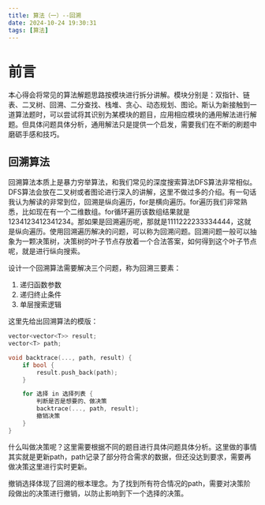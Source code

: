 ```yaml
---
title: 算法（一）--回溯
date: 2024-10-24 19:30:31
tags: [算法]
---
```


# 前言

本心得会将常见的算法解题思路按模块进行拆分讲解。模块分别是：双指针、链表、二叉树、回溯、二分查找、栈堆、贪心、动态规划、图论。斯认为新接触到一道算法题时，可以尝试将其识别为某模块的题目，应用相应模块的通用解法进行解题。但具体问题具体分析，通用解法只是提供一个启发，需要我们在不断的刷题中磨砺手感和技巧。

## 回溯算法

回溯算法本质上是暴力穷举算法，和我们常见的深度搜索算法DFS算法非常相似。DFS算法会放在二叉树或者图论进行深入的讲解，这里不做过多的介绍。有一句话我认为解读的非常到位，回溯是纵向遍历，for是横向遍历。for遍历我们非常熟悉，比如现在有一个二维数组。for循环遍历该数组结果就是1234123412341234。那如果是回溯遍历呢，那就是1111222233334444，这就是纵向遍历。使用回溯遍历解决的问题，可以称为回溯问题。回溯问题一般可以抽象为一颗决策树，决策树的叶子节点存放着一个合法答案，如何得到这个叶子节点呢，就是进行纵向搜索。

设计一个回溯算法需要解决三个问题，称为回溯三要素：
1. 递归函数参数
2. 递归终止条件
3. 单层搜索逻辑

这里先给出回溯算法的模版：
``` cpp
vector<vector<T>> result;
vector<T> path;

void backtrace(..., path, result) {
    if bool {
        result.push_back(path);
    }

    for 选择 in 选择列表 {
        判断是否是想要的、做决策
        backtrace(..., path, result);
        撤销决策
    }
}
```

什么叫做决策呢？这里需要根据不同的题目进行具体问题具体分析。这里做的事情其实就是更新path，path记录了部分符合需求的数据，但还没达到要求，需要再做决策这里进行实时更新。

撤销选择体现了回溯的根本理念。为了找到所有符合情况的path，需要对决策阶段做出的决策进行撤销，以防止影响到下一个选择的决策。